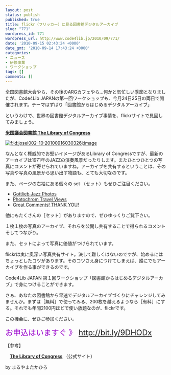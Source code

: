 ```yaml
---
layout: post
status: publish
published: true
title: flickr（フリッカー）に見る図書館デジタルアーカイブ
slug: "771"
wordpress_id: 771
wordpress_url: http://www.code4lib.jp/2010/09/771/
date: '2010-09-15 02:43:24 +0000'
date_gmt: '2010-09-14 17:43:24 +0000'
categories:
- ニュース
- 研修事業
- ワークショップ
tags: []
comments: []
---
```

<div class="section">
<p>全国図書館大会やら、その後のARGカフェやら&hellip;何かと気忙しい季節となりましたが、Code4Lib JAPANの第一回ワークショップも、今月24日25日の両日で開催されます。テーマはずばり「図書館からはじめるデジタルアーカイブ」</p>
<p>というわけで、世界の図書館デジタルアーカイブ事情を、flickrサイトで見回してみましょう。</p>
<p><span style="font-weight:bold;"><a href="http://www.flickr.com/photos/library_of_congress/" target="_blank">米国議会図書館 The Library of Congress</a></span></p>
<p><a href="http://f.hatena.ne.jp/josei002-10/20100916030326" class="hatena-fotolife" target="_blank"><img src="http://cdn-ak.f.st-hatena.com/images/fotolife/j/josei002-10/20100916/20100916030326.jpg" alt="f:id:josei002-10:20100916030326j:image" title="f:id:josei002-10:20100916030326j:image" class="hatena-fotolife"></a></p>
<p>なんとなく権威的でお堅いイメージがあるLibrary of Congressですが、最新のアーカイブは1971年のJAZZの演奏風景だったりします。またひとつひとつの写真にコメントが寄せられていますね。アーカイブを共有するということは、その写真や写真の風景から思い出す物語も、とても大切なのです。</p>
<p>また、ページの右袖にある個々の set （セット）もぜひご注目ください。</p>
<ul>
<li><a href="http://www.flickr.com/photos/library_of_congress/sets/72157624588645784/" target="_blank">Gottlieb Jazz Photos</a></li>
<li><a href="http://www.flickr.com/photos/library_of_congress/sets/72157612249760312/" target="_blank">Photochrom Travel Views</a></li>
<li><a href="http://www.flickr.com/photos/library_of_congress/sets/72157623212811048/" target="_blank">Great Comments! THANK YOU!</a></li>
</ul>
<p>他にもたくさんの［セット］がありますので、ぜひゆっくりご覧下さい。</p>
<p>１枚１枚の写真のアーカイブ、それらを公開し共有することで得られるコメントそしてつながり。</p>
<p>また、セットによって写真に価値がつけられています。</p>
<p>flickrは実に奥深い写真共有サイト。決して難しくはないのですが、始めるにはちょっとしたコツがあります。そのコツさえ身につけてしまえば、誰にでもアーカイブを作る事ができるのです。</p>
<p>Code4Lib JAPAN 第１回ワークショップ「図書館からはじめるデジタルアーカブ」で身につけることができます。</p>
<p>さぁ、あなたの図書館から早速でデジタルアーカイブづくりにチャレンジしてみませんか。まずは［無料］で使ってみる、200枚を越えるようなら［有料］にする。それでも年間2100円ほどで使い放題なのが、flickrです。</p>
<p>この機会に、ぜひご参加ください。</p>
<p><span style="color:#9900CC;"><span style="font-size:x-large;">お申込はいますぐ 》 <a href="http://bit.ly/9DHODx" target="_blank">http://bit.ly/9DHODx</a></span></span></p>
<p>【参考】</p>
<p>　<span style="font-weight:bold;"><a href="http://www.loc.gov/" target="_blank">The Library of Congress</a></span> （公式サイト）</p>
<p></p>
<p>by まるやまたかひろ</p>
</div>
